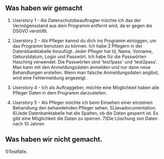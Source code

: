 ## Was haben wir gemacht
1) Userstory 1 - Als Datenschutzbeauftragter möchte ich das der Vermögensstand aus dem Programm entfernt wird, da er gegen die DSGVO verstößt.
2) Userstory 2 - Als Pfleger kannst du dich ins Programm einloggen, um das Programm benutzen zu können.
   Ich habe 2 Pflegern in der Datenkbanktabelle hinzufügt. Jeder Pfleger hat Id, Name, Vorname, Geburstdatum, Login und Passwört.
   Ich habe für die Passwörten Hasching verwendet. Die Passwörten sind 'test1pass' und 'test2pass'.
   Man kann mit den Anmeldungsdaten anmelden und nur dann neue Behandlungen erstellen. Wenn man falsche Anmeldungsdaten angibst, wird eine Fehlermeldung angezeigt.

3) Userstory 4 - Ich als Auftraggeber, möchte eine Möglichkeit haben alle Pfleger Daten in dem Programm darzustellen.
4) Userstory 5 - Als Pfleger möchte ich beim Einsehen einer einzelnen Behandlung den behandelnden Pfleger sehen.
5)Javadocumentation.
6)Jede Datenbanktabelle hat die Spalten, ob die Daten gesperrt ist. Es gibt eine Möglichkeit die Daten zu sperren.
7)Die Löschung von Daten nach 10 Jahren
## Was haben wir nicht gemacht.
1)Testfälle.
